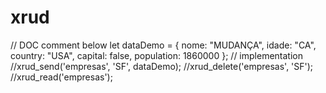 # xrud

// DOC comment below
        let dataDemo = {
            nome: "MUDANÇA", idade: "CA", country: "USA",
            capital: false, population: 1860000 }; 
    // implementation 
    //xrud_send('empresas', 'SF', dataDemo);
    //xrud_delete('empresas', 'SF');
    //xrud_read('empresas');